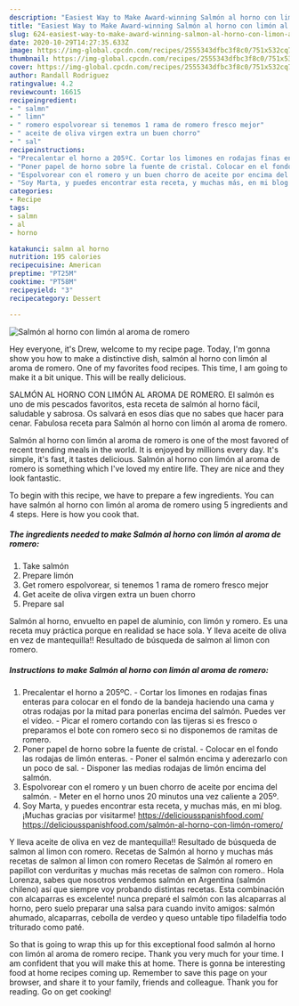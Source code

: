 ```yaml
---
description: "Easiest Way to Make Award-winning Salmón al horno con limón al aroma de romero"
title: "Easiest Way to Make Award-winning Salmón al horno con limón al aroma de romero"
slug: 624-easiest-way-to-make-award-winning-salmon-al-horno-con-limon-al-aroma-de-romero
date: 2020-10-29T14:27:35.633Z
image: https://img-global.cpcdn.com/recipes/2555343dfbc3f8c0/751x532cq70/salmon-al-horno-con-limon-al-aroma-de-romero-foto-principal.jpg
thumbnail: https://img-global.cpcdn.com/recipes/2555343dfbc3f8c0/751x532cq70/salmon-al-horno-con-limon-al-aroma-de-romero-foto-principal.jpg
cover: https://img-global.cpcdn.com/recipes/2555343dfbc3f8c0/751x532cq70/salmon-al-horno-con-limon-al-aroma-de-romero-foto-principal.jpg
author: Randall Rodriguez
ratingvalue: 4.2
reviewcount: 16615
recipeingredient:
- " salmn"
- " limn"
- " romero espolvorear si tenemos 1 rama de romero fresco mejor"
- " aceite de oliva virgen extra un buen chorro"
- " sal"
recipeinstructions:
- "Precalentar el horno a 205ºC. Cortar los limones en rodajas finas enteras para colocar en el fondo de la bandeja haciendo una cama y otras rodajas por la mitad para ponerlas encima del salmón. Puedes ver el vídeo. Picar el romero cortando con las tijeras si es fresco o preparamos el bote con romero seco si no disponemos de ramitas de romero."
- "Poner papel de horno sobre la fuente de cristal. Colocar en el fondo las rodajas de limón enteras. Poner el salmón encima y aderezarlo con un poco de sal. Disponer las medias rodajas de limón encima del salmón."
- "Espolvorear con el romero y un buen chorro de aceite por encima del salmón. Meter en el horno unos 20 minutos una vez caliente a 205º."
- "Soy Marta, y puedes encontrar esta receta, y muchas más, en mi blog. ¡Muchas gracias por visitarme! https://deliciousspanishfood.com/ https://deliciousspanishfood.com/salmón-al-horno-con-limón-romero/"
categories:
- Recipe
tags:
- salmn
- al
- horno

katakunci: salmn al horno 
nutrition: 195 calories
recipecuisine: American
preptime: "PT25M"
cooktime: "PT58M"
recipeyield: "3"
recipecategory: Dessert

---
```



![Salmón al horno con limón al aroma de romero](https://img-global.cpcdn.com/recipes/2555343dfbc3f8c0/751x532cq70/salmon-al-horno-con-limon-al-aroma-de-romero-foto-principal.jpg)

Hey everyone, it's Drew, welcome to my recipe page. Today, I'm gonna show you how to make a distinctive dish, salmón al horno con limón al aroma de romero. One of my favorites food recipes. This time, I am going to make it a bit unique. This will be really delicious.

SALMÓN AL HORNO CON LIMÓN AL AROMA DE ROMERO. El salmón es uno de mis pescados favoritos, esta receta de salmón al horno fácil, saludable y sabrosa. Os salvará en esos días que no sabes que hacer para cenar. Fabulosa receta para Salmón al horno con limón al aroma de romero.

Salmón al horno con limón al aroma de romero is one of the most favored of recent trending meals in the world. It is enjoyed by millions every day. It's simple, it's fast, it tastes delicious. Salmón al horno con limón al aroma de romero is something which I've loved my entire life. They are nice and they look fantastic.


To begin with this recipe, we have to prepare a few ingredients. You can have salmón al horno con limón al aroma de romero using 5 ingredients and 4 steps. Here is how you cook that.

<!--inarticleads1-->

##### The ingredients needed to make Salmón al horno con limón al aroma de romero:

1. Take  salmón
1. Prepare  limón
1. Get  romero espolvorear, si tenemos 1 rama de romero fresco mejor
1. Get  aceite de oliva virgen extra un buen chorro
1. Prepare  sal


Salmón al horno, envuelto en papel de aluminio, con limón y romero. Es una receta muy práctica porque en realidad se hace sola. Y lleva aceite de oliva en vez de mantequilla!! Resultado de búsqueda de salmon al limon con romero. 

<!--inarticleads2-->

##### Instructions to make Salmón al horno con limón al aroma de romero:

1. Precalentar el horno a 205ºC. - Cortar los limones en rodajas finas enteras para colocar en el fondo de la bandeja haciendo una cama y otras rodajas por la mitad para ponerlas encima del salmón. Puedes ver el vídeo. - Picar el romero cortando con las tijeras si es fresco o preparamos el bote con romero seco si no disponemos de ramitas de romero.
1. Poner papel de horno sobre la fuente de cristal. - Colocar en el fondo las rodajas de limón enteras. - Poner el salmón encima y aderezarlo con un poco de sal. - Disponer las medias rodajas de limón encima del salmón.
1. Espolvorear con el romero y un buen chorro de aceite por encima del salmón. - Meter en el horno unos 20 minutos una vez caliente a 205º.
1. Soy Marta, y puedes encontrar esta receta, y muchas más, en mi blog. ¡Muchas gracias por visitarme! https://deliciousspanishfood.com/ https://deliciousspanishfood.com/salmón-al-horno-con-limón-romero/


Y lleva aceite de oliva en vez de mantequilla!! Resultado de búsqueda de salmon al limon con romero. Recetas de Salmón al horno y muchas más recetas de salmon al limon con romero Recetas de Salmón al romero en papillot con verduritas y muchas más recetas de salmon con romero.. Hola Lorenza, sabes que nosotros vendemos salmón en Argentina (salmón chileno) así que siempre voy probando distintas recetas. Esta combinación con alcaparras es excelente! nunca preparé el salmón con las alcaparras al horno, pero suelo preparar una salsa para cuando invito amigos: salmón ahumado, alcaparras, cebolla de verdeo y queso untable tipo filadelfia todo triturado como paté. 

So that is going to wrap this up for this exceptional food salmón al horno con limón al aroma de romero recipe. Thank you very much for your time. I am confident that you will make this at home. There is gonna be interesting food at home recipes coming up. Remember to save this page on your browser, and share it to your family, friends and colleague. Thank you for reading. Go on get cooking!
